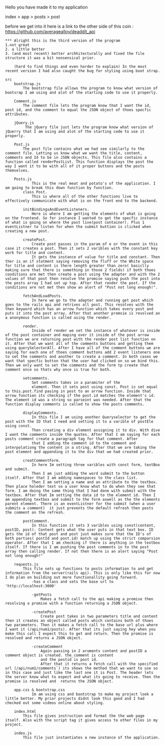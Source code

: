 Hello you have made it to my application

index > app > posts > post 

before we get into it here is a link to the other side of this coin 
: https://github.com/averagealloy/deaddit_api

    *** Alright this is the third version of the program 
    1.not great 
    2. a little better 
    3. (and most recent) better archhitecturally and fixed the file structure it was a bit nonsensical prior.
    
        (hard to find things and even harder to explain) In the most recent version I had also caught the bug for styling using boot strap.

    src 
        bootstrap.js 
            The bootstrap file allows the program to know what version of bootsrap I am using and alot of the starting code to use it properly. 
                
        Comment.js
            The comment file lets the program know that I want the id, post id, and the comment to equal the JSON object of thoes specfic attributes. 

        jQuery.js 
             The jQuery file just lets the program know what version of jQuerry that I am using and alot of the starting code to use it properly. 

        Post.js 
            The post file contains what we had see similarly to the comment file. Letting us know what we want the title, content, comments and Id to be in JSON objects. This file also contains a function called renderPostList. This function displays the post the way I want it to be with all of it proper buttons and the posts themselves. 

        Posts.js 
                This is the real meat and potato's of the application. I am going to break this down function by function.
            class Post. 
                This is where all of the other functions live to effectively communicate with what is on the front end to the backend.

            initBindingsAndEventListeners.
                Here is where I am getting the elements of what is going on the frontend. So for instance I wanted to get the specfic instance of what is going on where the post live(post container). Plus 1 eventListner to listen for when the submit buttion is clicked when creating a new post. 

            createPost.
                Create post passes in the param of e or the event in this case it creates a post. Then it sets 2 varibles with the constant key work for title and content.
                It gets the instance of value for title and constant. Then ther is an if statment saying removing the fluff or the White space for title and content is there length greater than zero( basiclly making sure that there is something in those 2 fields) if both thoes conditions are met then create a post using the adapter and with the 2 values of that post then resolve the promise saying push the post into the posts array I had set up top. After that render the post. If the conditions are not met then show an alert of "Post not long enough!".
            
            fetchAndLoadPosts.
                In here we go to the adapter and running get post which goes to the rails api and retrives all post. This resolves with the then keyword which has an arrow function which takes every post and puts it into the post array. After that another promsie is resolved an a anonymous function is called using the render.

            render.
                Inside of render we set the instance of whatever is inside of the post container and maping over it inside of the post arrow function we are returning post with the render post list function on it. After that we want all of the comments buttons and getting them using querySelectorAll. After I have all of the comment buttons we are saying for each one of thoes comment buttons add 2 event listeners one to set the comments and another to create a comment. In both cases we want that specfic button that the user had clicked on so we bind this. Then we only want to set the comments and the form tp create that comment once so thats why once is true for both.

            setcomments. 
                Set comments takes in a paramiter of the
                element. Then it sets post using const. Post is set equal to this.post.find pasing in post to an arrow function. Inside that arrow function its checking if the post.id matches the element's id. The element id was a string so parseint was needed. After that the function display comments is called to show the posts comments.

            displayComments. 
                In this file I am using another Queryselector to get the post with the ID that I need and setting it to a varible of postEle using const.
                Then creating a div element assigning it to div. With dive I want the comments inside the quotes. After that I am saying for each posts comment create a paragraph tag for that comment. After
                that I adding the comment id to the comment and interpolationg the content in a string. After that we are taking the post element and appending it to the div that we had created prior.

            creatCommentForm.
                In here Im setting three varibles with const form, textBox and submit.
                Then I am just adding the word submit to the button itself. After that I am adding namespaces to the class list.
                Then I am setting a name and an attribute to the textbox. Then place holeder text so a user know what to do when they see that form. I am doing the same thing that I had done with submit with the textbox. After that Im setting the data id to the element id. Then I am appending textbox and submit to the form aswell as the the elements parent element. There is an eventListner for the submit (when a user submits a comment)  it just prevents the default refresh then posts the comment on the refresh.

            postComment.
                In this function it sets 3 varibles using const(content, postID, post). Content gets what the user puts in that text box. ID gets the id of that post and post just makes sure that the ID's of both parties( postId and post.id) match up using the strict comparsion operator. After that I am checking if there is anything in the textbox itself. If there is I am pushing the post comments in to the post array then calling render. If not then there is an alert saying "Post not long enough!"

        requests.js
            This file sets up functions to posts information to and get information from the server(rails api). This is only like this for now I do plan on building out more functionallity going forward.
                -has a class and sets the base url to 'http://localhost:3000'

                -getPosts
                    Makes a fetch call to the api making a promise then resolving a promise with a function returning a JSON object. 

                -createPost
                    Create post takes in two parameters title and content then it creates an object called posts which contains both of thoes two parameters. Then it makes a fetch call to the base url plus where I want it (/api/num1/posts). After that its just saying hey when you make this call I expect this to get and return. Then the promise is resolved and returns a JSON object. 

                -createComment
                    Again passing in 2 aruments content and postID a comment object is created. the_comment is content 
                    and the postid is post id.
                    After that it returns a fetch call with the specified url (/api/num1/comments`) its shows the method that we want to use so in this case and just like the last one it is Post. The header lets the server know what to expect and what its going to receive. Then the promise is resolved and  returns the JSON object. 

        app.css & bootstrap.css
                Im am using css and bootstrap to make my project look a little better. My prior projects didnt look this good and I had checked out some videos online about styling. 

        index.html 
            This file gives instruction and format the the web page itself. Also with the script tag it gives access to other files in my project.

        index.js
            This file just instantiates a new instance of the application.

